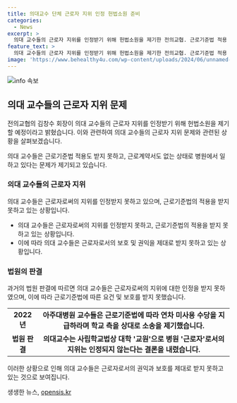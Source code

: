 ```yaml
---
title: 의대교수 단체 근로자 지위 인정 헌법소원 준비
categories:
  - News
excerpt: >
  의대 교수들의 근로자 지위를 인정받기 위해 헌법소원을 제기한 전의교협. 근로기준법 적용 못받고 근로계약서도 없어, 보호장치가 없다고 지적. 지난해 법원 판결에 따르면 의대교수는 근로자로서의 지위 인정받지 못했다. 전의교협은 의대 교수 노동조합 활성화와 표준 근로계약서 적용을 추진 중. 김 회장은 의대 교수 노조 활성화를 통해 근로 및 계약 관계를 명확히 하겠다고 밝힘.
feature_text: >
  의대 교수들의 근로자 지위를 인정받기 위해 헌법소원을 제기한 전의교협. 근로기준법 적용 못받고 근로계약서도 없어, 보호장치가 없다고 지적. 지난해 법원 판결에 따르면 의대교수는 근로자로서의 지위 인정받지 못했다. 전의교협은 의대 교수 노동조합 활성화와 표준 근로계약서 적용을 추진 중. 김 회장은 의대 교수 노조 활성화를 통해 근로 및 계약 관계를 명확히 하겠다고 밝힘.
image: 'https://www.behealthy4u.com/wp-content/uploads/2024/06/unnamed-file.png'
---
```


<p><img src="https://www.behealthy4u.com/wp-content/uploads/2024/06/unnamed-file.png" alt="info 속보" /></p>

<h2 data-ke-size="size26">의대 교수들의 근로자 지위 문제</h2>

<p>전의교협의 김창수 회장이 의대 교수들의 근로자 지위를 인정받기 위해 헌법소원을 제기할 예정이라고 밝혔습니다. 이와 관련하여 의대 교수들의 근로자 지위 문제와 관련된 상황을 살펴보겠습니다.</p>

<p data-ke-size="size16">의대 교수들은 근로기준법 적용도 받지 못하고, 근로계약서도 없는 상태로 병원에서 일하고 있다는 문제가 제기되고 있습니다.</p>

<h3>의대 교수들의 근로자 지위</h3>

<p>의대 교수들은 근로자로써의 지위를 인정받지 못하고 있으며, 근로기준법의 적용을 받지 못하고 있는 상황입니다.</p>

<ul>
    <li>의대 교수들은 근로자로써의 지위를 인정받지 못하고, 근로기준법의 적용을 받지 못하고 있는 상황입니다.</li>
    <li>이에 따라 의대 교수들은 근로자로서의 보호 및 권익을 제대로 받지 못하고 있는 상황입니다.</li>
</ul>

<h3>법원의 판결</h3>

<p>과거의 법원 판결에 따르면 의대 교수들은 근로자로써의 지위에 대한 인정을 받지 못하였으며, 이에 따라 근로기준법에 따른 요건 및 보호를 받지 못했습니다.</p>

<table>
    <tr>
        <td style="text-align: center; height: 17px;"><b>2022년</b></td>
        <td style="text-align: center; height: 17px;"><b>아주대병원 교수들은 근로기준법에 따라 연차 미사용 수당을 지급하라며 학교 측을 상대로 소송을 제기했습니다.</b></td>
    </tr>
    <tr>
        <td style="text-align: center; height: 17px;"><b>법원 판결</b></td>
        <td style="text-align: center; height: 17px;"><b>의대교수는 사립학교법상 대학 '교원'으로 병원 '근로자'로서의 지위는 인정되지 않는다는 결론을 내렸습니다.</b></td>
    </tr>
</table>

<p>이러한 상황으로 인해 의대 교수들은 근로자로서의 권익과 보호를 제대로 받지 못하고 있는 것으로 보여집니다.</p>
생생한 뉴스, <a href="https://opensis.kr" rel="dofollow">opensis.kr</a>


